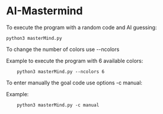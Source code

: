 # AI-Mastermind
To execute the program with a random code and AI guessing:

    python3 masterMind.py

To change the number of colors use --ncolors

   Example to execute the program with 6 available colors:

        python3 masterMind.py --ncolors 6


To enter manually the goal code use options -c manual:

   Example:

        python3 masterMind.py -c manual
